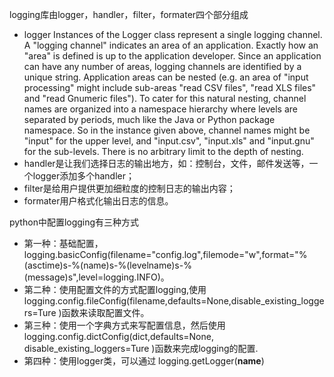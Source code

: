logging库由logger，handler，filter，formater四个部分组成
- logger  Instances of the Logger class represent a single logging channel. A
    "logging channel" indicates an area of an application. Exactly how an
    "area" is defined is up to the application developer. Since an
    application can have any number of areas, logging channels are identified
    by a unique string. Application areas can be nested (e.g. an area
    of "input processing" might include sub-areas "read CSV files", "read
    XLS files" and "read Gnumeric files"). To cater for this natural nesting,
    channel names are organized into a namespace hierarchy where levels are
    separated by periods, much like the Java or Python package namespace. So
    in the instance given above, channel names might be "input" for the upper
    level, and "input.csv", "input.xls" and "input.gnu" for the sub-levels.
    There is no arbitrary limit to the depth of nesting.
- handler是让我们选择日志的输出地方，如：控制台，文件，邮件发送等，一个logger添加多个handler；
- filter是给用户提供更加细粒度的控制日志的输出内容；
- formater用户格式化输出日志的信息。

python中配置logging有三种方式
- 第一种：基础配置，logging.basicConfig(filename="config.log",filemode="w",format="%(asctime)s-%(name)s-%(levelname)s-%(message)s",level=logging.INFO)。
- 第二种：使用配置文件的方式配置logging,使用logging.config.fileConfig(filename,defaults=None,disable_existing_loggers=Ture )函数来读取配置文件。
- 第三种：使用一个字典方式来写配置信息，然后使用logging.config.dictConfig(dict,defaults=None, disable_existing_loggers=Ture )函数来完成logging的配置.
- 第四种：使用logger类，可以通过 logging.getLogger(__name__)